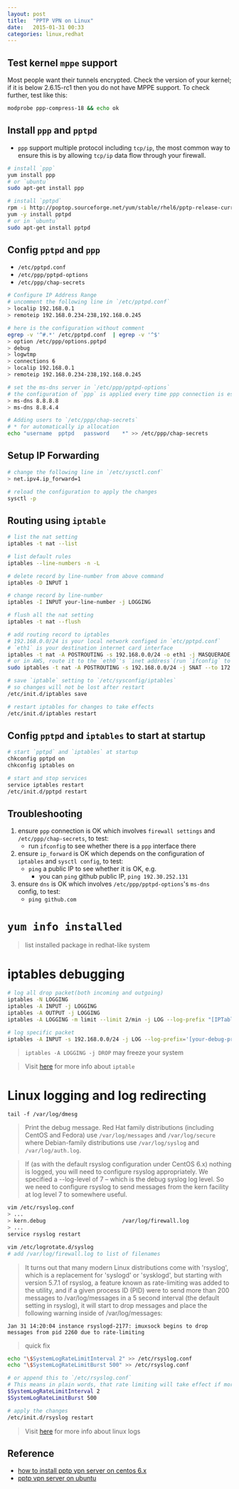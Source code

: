 ```yaml
---
layout: post
title:  "PPTP VPN on Linux"
date:   2015-01-31 00:33
categories: linux,redhat
---
```


## Test kernel `mppe` support

Most people want their tunnels encrypted. Check the version of your kernel; if it is below 2.6.15-rc1 then you do not have MPPE support. To check further, test like this:

```sh
modprobe ppp-compress-18 && echo ok
```


## Install `ppp` and `pptpd`

* `ppp` support multiple protocol including `tcp/ip`, the most common way to ensure this is by allowing `tcp/ip` data flow through your firewall.

```sh
# install `ppp`
yum install ppp
# or `ubuntu`
sudo apt-get install ppp

# install `pptpd`
rpm -i http://poptop.sourceforge.net/yum/stable/rhel6/pptp-release-current.noarch.rpm
yum -y install pptpd
# or in `ubuntu`
sudo apt-get install pptpd
```


## Config `pptpd` and `ppp`

* `/etc/pptpd.conf`
* `/etc/ppp/pptpd-options`
* `/etc/ppp/chap-secrets`

```sh
# Configure IP Address Range
# uncomment the following line in `/etc/pptpd.conf`
> localip 192.168.0.1
> remoteip 192.168.0.234-238,192.168.0.245

# here is the configuration without comment
egrep -v '^#.*' /etc/pptpd.conf  | egrep -v '^$'
> option /etc/ppp/options.pptpd
> debug
> logwtmp
> connections 6
> localip 192.168.0.1
> remoteip 192.168.0.234-238,192.168.0.245

# set the ms-dns server in `/etc/ppp/pptpd-options`
# the configuration of `ppp` is applied every time ppp connection is established
> ms-dns 8.8.8.8
> ms-dns 8.8.4.4

# Adding users to `/etc/ppp/chap-secrets`
# * for automatically ip allocation
echo "username  pptpd   password    *" >> /etc/ppp/chap-secrets
```

## Setup IP Forwarding

```sh
# change the following line in `/etc/sysctl.conf`
> net.ipv4.ip_forward=1

# reload the configuration to apply the changes
sysctl -p
```


## Routing using `iptable`

```sh
# list the nat setting
iptables -t nat --list

# list default rules
iptables --line-numbers -n -L

# delete record by line-number from above command
iptables -D INPUT 1

# change record by line-number
iptables -I INPUT your-line-number -j LOGGING

# flush all the nat setting
iptables -t nat --flush

# add routing record to iptables
# 192.168.0.0/24 is your local network configed in `etc/pptpd.conf`
# `eth1` is your destination internet card interface
iptables -t nat -A POSTROUTING -s 192.168.0.0/24 -o eth1 -j MASQUERADE
# or in AWS, route it to the `eth0`'s `inet address`(run `ifconfig` to get it)
sudo iptables -t nat -A POSTROUTING -s 192.168.0.0/24 -j SNAT --to 172.16.4.6

# save `iptable` setting to `/etc/sysconfig/iptables`
# so changes will not be lost after restart
/etc/init.d/iptables save

# restart iptables for changes to take effects
/etc/init.d/iptables restart
```


## Config `pptpd` and `iptables` to start at startup

```sh
# start `pptpd` and `iptables` at startup
chkconfig pptpd on
chkconfig iptables on

# start and stop services
service iptables restart
/etc/init.d/pptpd restart
```


## Troubleshooting

1. ensure `ppp` connection is OK which involves `firewall settings` and `/etc/ppp/chap-secrets`, to test:
    - run `ifconfig` to see whether there is a `ppp` interface there
2. ensure `ip_forward` is OK which depends on the configuration of `iptables` and `sysctl config`, to test:
    - `ping` a public IP to see whether it is OK, e.g.
        + you can `ping` github public IP, `ping 192.30.252.131`
3. ensure `dns` is OK which involves `/etc/ppp/pptpd-options`'s `ms-dns` config, to test:
    - `ping github.com`

# `yum info installed`

> list installed package in redhat-like system

# iptables debugging
```sh
# log all drop packet(both incoming and outgoing)
iptables -N LOGGING
iptables -A INPUT -j LOGGING
iptables -A OUTPUT -j LOGGING
iptables -A LOGGING -m limit --limit 2/min -j LOG --log-prefix "[IPTables-Dropped]: " --log-level 7

# log specific packet
iptables -A INPUT -s 192.168.0.0/24 -j LOG --log-prefix='[your-debug-prefix] '
```

> `iptables -A LOGGING -j DROP` may freeze your system

> Visit [here](http://www.cyberciti.biz/faq/rhel-fedorta-linux-iptables-firewall-configuration-tutorial/) for more info about `iptable`

# Linux logging and log redirecting

`tail -f /var/log/dmesg`

> Print the debug message.
> Red Hat family distributions (including CentOS and Fedora) use `/var/log/messages` and `/var/log/secure` where Debian-family distributions use `/var/log/syslog` and `/var/log/auth.log`.

> If (as with the default rsyslog configuration under CentOS 6.x) nothing is logged, you will need to configure rsyslog appropriately. We specified a --log-level of 7 – which is the debug syslog log level. So we need to configure rsyslog to send messages from the kern facility at log level 7 to somewhere useful.

```sh
vim /etc/rsyslog.conf
> ...
> kern.debug                        /var/log/firewall.log
> ...
service rsyslog restart

vim /etc/logrotate.d/syslog
# add /var/log/firewall.log to list of filenames
```


> It turns out that many modern Linux distributions come with 'rsyslog', which is a replacement for 'syslogd' or 'sysklogd', but starting with version 5.7.1 of rsyslog, a feature known as rate-limiting was added to the utility, and if a given process ID (PID) were to send more than 200 messages to /var/log/messages in a 5 second interval (the default setting in rsyslog), it will start to drop messages and place the following warning inside of /var/log/messages:

```
Jan 31 14:20:04 instance rsyslogd-2177: imuxsock begins to drop messages from pid 2260 due to rate-limiting
```

> quick fix

```sh
echo "\$SystemLogRateLimitInterval 2" >> /etc/rsyslog.conf
echo "\$SystemLogRateLimitBurst 500" >> /etc/rsyslog.conf

# or append this to `/etc/rsyslog.conf`
# This means in plain words, that rate limiting will take effect if more than 500 messages occur in 2 seconds.
$SystemLogRateLimitInterval 2
$SystemLogRateLimitBurst 500

# apply the changes
/etc/init.d/rsyslog restart
```

> Visit [here](https://www.digitalocean.com/community/tutorials/how-to-view-and-configure-linux-logs-on-ubuntu-and-centos) for more info about linux logs

## Reference
* [how to install pptp vpn server on centos 6.x](http://drewsymo.com/2013/11/how-to-install-pptp-vpn-server-on-centos-6-x/)
* [pptp vpn server on ubuntu](https://www.evernote.com/shard/s411/sh/cdcfeedf-1a7d-49a1-97ba-ffb5ae176e70/014c859d05ee5df4c3d2dfc5c8fa52ac)


